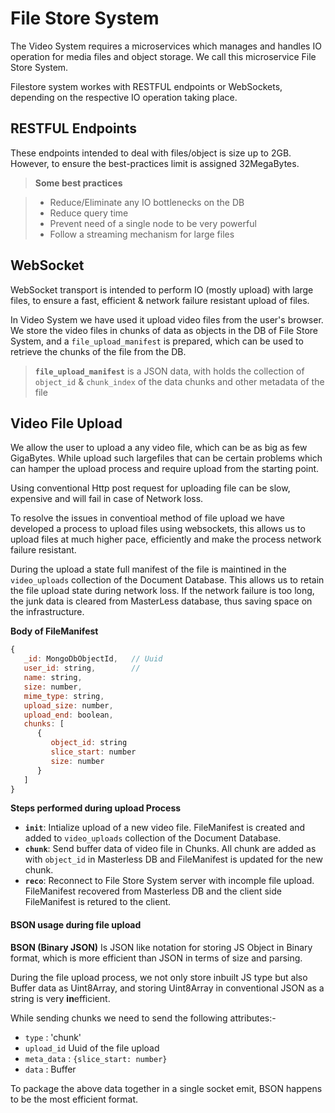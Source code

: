 # File Store System

The Video System requires a microservices which manages and handles IO operation for media files and object storage. We call this microservice File Store System.

Filestore system workes with RESTFUL endpoints or WebSockets, depending on the respective IO operation taking place.

## RESTFUL Endpoints

These endpoints intended to deal with files/object is size up to 2GB. However, to ensure the best-practices limit is assigned 32MegaBytes.

> **Some best practices**

> - Reduce/Eliminate any IO bottlenecks on the DB
> - Reduce query time
> - Prevent need of a single node to be very powerful
> - Follow a streaming mechanism for large files

## WebSocket

WebSocket transport is intended to perform IO (mostly upload) with large files, to ensure a fast, efficient & network failure resistant upload of files.

In Video System we have used it upload video files from the user's browser. We store the video files in chunks of data as objects in the DB of File Store System, and a `file_upload_manifest` is prepared, which can be used to retrieve the chunks of the file from the DB.

> **`file_upload_manifest`** is a JSON data, with holds the collection of `object_id` & `chunk_index` of the data chunks and other metadata of the file


## Video File Upload

We allow the user to upload a any video file, which can be as big as few GigaBytes. While upload such largefiles that can be certain problems which can hamper the upload process and require upload from the starting point.

Using conventional Http post request for uploading file can be slow, expensive and will fail in case of Network loss.

To resolve the issues in conventioal method of file upload we have developed a process to upload files using websockets, this allows us to upload files at much higher pace, efficiently and make the process network failure resistant.

During the upload a state full manifest of the file is maintined in the `video_uploads` collection of the Document Database. This allows us to retain the file upload state during network loss. If the network failure is too long, the junk data is cleared from MasterLess database, thus saving space on the infrastructure.

**Body of FileManifest**

```js
{
   _id: MongoDbObjectId,   // Uuid
   user_id: string,        // 
   name: string,
   size: number,
   mime_type: string,
   upload_size: number,
   upload_end: boolean,
   chunks: [
      {   
         object_id: string
         slice_start: number
         size: number
      }
   ]
}
```

**Steps performed during upload Process**

- **`init`**: Intialize upload of a new video file. FileManifest is created and added to `video_uploads` collection of the Document Database.
- **`chunk`**: Send buffer data of video file in Chunks. All chunk are added as with `object_id` in Masterless DB and FileManifest is updated for the new chunk.
- **`reco`**: Reconnect to File Store System server with incomple file upload. FileManifest recovered from Masterless DB and the client side FileManifest is retured to the client.

#### BSON usage during file upload

**BSON (Binary JSON)** Is JSON like notation for storing JS Object in Binary format, which is more efficient than JSON in terms of size and parsing.

During the file upload process, we not only store inbuilt JS type but also Buffer data as Uint8Array, and storing Uint8Array in conventional JSON as a string is very **in**efficient.

While sending chunks we need to send the following attributes:-

- `type` : 'chunk'
- `upload_id` Uuid of the file upload
- `meta_data` : `{slice_start: number}` 
- `data` : Buffer

To package the above data together in a single socket emit, BSON happens to be the most efficient format.

